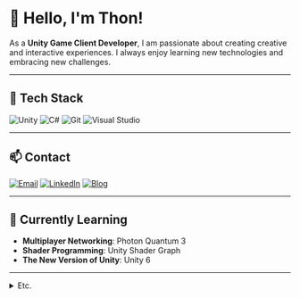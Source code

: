 # 👋 Hello, I'm Thon!

As a **Unity Game Client Developer**, I am passionate about creating creative and interactive experiences. I always enjoy learning new technologies and embracing new challenges.

---

## 🔧 Tech Stack

![Unity](https://img.shields.io/badge/Unity-2021.3-blue?logo=unity&logoColor=white)
![C#](https://img.shields.io/badge/C%23-8.0-purple?logo=c-sharp&logoColor=white)
![Git](https://img.shields.io/badge/Git-F05032?logo=git&logoColor=white)
![Visual Studio](https://img.shields.io/badge/Visual%20Studio-5C2D91?logo=visual-studio&logoColor=white)

---

## 📫 Contact

[![Email](https://img.shields.io/badge/Email-wooson0308@gamil.com-red?style=flat&logo=gmail&logoColor=white)](mailto:wooson0308@gamil.com)
[![LinkedIn](https://img.shields.io/badge/LinkedIn-000000?style=flat&logo=linkedin&logoColor=0A66C2)](https://www.linkedin.com/in/thon-손우창-431626330)
[![Blog](https://img.shields.io/badge/Blog-FF5722?style=flat&logo=blogger&logoColor=white)](https://yourblog.com)

---

## 🌱 Currently Learning

- **Multiplayer Networking**: Photon Quantum 3
- **Shader Programming**: Unity Shader Graph
- **The New Version of Unity**: Unity 6

---

<details>
  <summary>Etc.</summary>

  ## 🎮 Favorite Games

  ### 🚀 **Armored Core 6**

  ![Armored Core 6](https://cdn.cloudflare.steamstatic.com/steam/apps/1888160/header.jpg)

  - Mecha Action Game
  - [Steam Link](https://store.steampowered.com/app/1888160/)

  ---

  ### 🧙 **Baldur's Gate 3**

  ![Baldur's Gate 3](https://cdn.cloudflare.steamstatic.com/steam/apps/1086940/header.jpg)

  - The Latest in Classic RPGs
  - [Steam Link](https://store.steampowered.com/app/1086940/)

  ---

  ### 🐉 **Dragon's Dogma 2**

  ![Dragon's Dogma 2](https://cdn.cloudflare.steamstatic.com/steam/apps/2054970/header.jpg)

  - Open World Action RPG
  - [Steam Link](https://store.steampowered.com/app/2054970/Dragons_Dogma_2/)

  ---

  ### 🏔️ **The Elder Scrolls V: Skyrim**

  ![The Elder Scrolls V: Skyrim](https://cdn.cloudflare.steamstatic.com/steam/apps/72850/header.jpg)

  - Explore a Vast Fantasy World
  - [Steam Link](https://store.steampowered.com/app/72850/)

  ---

  ### 🧠 **Teamfight Manager**

  ![Teamfight Manager](https://cdn.cloudflare.steamstatic.com/steam/apps/1372810/header.jpg)

  - eSports Team Management Simulation
  - [Steam Link](https://store.steampowered.com/app/1372810/)

  ---

  ### 🗡️ **Assassin's Creed: The Ezio Saga Series**

  ![Assassin's Creed Ezio Saga](https://cdn.cloudflare.steamstatic.com/steam/apps/48190/header.jpg)

  - Action Games Featuring Ezio's Adventures
  - [Steam Link](https://store.steampowered.com/app/48190/)

</details>
